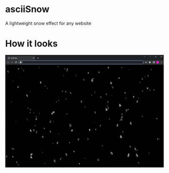 # asciiSnow
A lightweight snow effect for any website

# How it looks
![Screenshot](/github-resources/screenshot.jpg)
